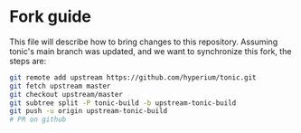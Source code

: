 # Fork guide
This file will describe how to bring changes to this repository.
Assuming tonic's main branch was updated, and we want to synchronize this fork, the steps are:
```bash
git remote add upstream https://github.com/hyperium/tonic.git
git fetch upstream master
git checkout upstream/master
git subtree split -P tonic-build -b upstream-tonic-build
git push -u origin upstream-tonic-build
# PR on github
```